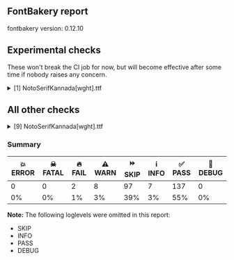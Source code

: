 ## FontBakery report

fontbakery version: 0.12.10



## Experimental checks

These won't break the CI job for now, but will become effective after some time if nobody raises any concern.


<details><summary>[1] NotoSerifKannada[wght].ttf</summary>
<div>
<details>
    <summary>🔥 <b>FAIL</b> Checking that the typoAscender exceeds the yMax of the /Agrave. <a href="https://fontbakery.readthedocs.io/en/stable/fontbakery/checks/universal.metrics.html#"></a></summary>
    <div>







* 🔥 **FAIL** <p>OS/2.sTypoAscender value should be greater than 931, but got 910 instead</p>
 [code: typoAscender]



</div>
</details>
</div>
</details>




## All other checks



<details><summary>[9] NotoSerifKannada[wght].ttf</summary>
<div>
<details>
    <summary>🔥 <b>FAIL</b> Check for presence of an ARTICLE.en_us.html file <a href="https://fontbakery.readthedocs.io/en/stable/fontbakery/checks/googlefonts.description.html#"></a></summary>
    <div>







* 🔥 **FAIL** <p>This is a Noto font but it lacks an ARTICLE.en_us.html file.</p>
 [code: missing-article]



* 🔥 **FAIL** <p>This is a Noto font but it lacks a DESCRIPTION.en_us.html file.</p>
 [code: missing-description]



</div>
</details>

<details>
    <summary>⚠️ <b>WARN</b> Check glyphs in mark glyph class are non-spacing. <a href="https://fontbakery.readthedocs.io/en/stable/fontbakery/checks/opentype.gdef.html#"></a></summary>
    <div>







* ⚠️ **WARN** <p>The following spacing glyphs may be in the GDEF mark glyph class by mistake:
aaMatra_kannada (U+0CBE), anusvara_kannada (U+0C82), anusvaraaboveright_kannada (U+0CF3), auMatra_kannada (U+0CCC), length_kannada (U+0CD5), rrVocalicMatra_kannada (U+0CC4), uMatra_kannada (U+0CC1), uni1CF2 (U+1CF2), uuMatra_kannada (U+0CC2) and visarga_kannada (U+0C83)</p>
 [code: spacing-mark-glyphs]



</div>
</details>

<details>
    <summary>⚠️ <b>WARN</b> Check GDEF mark glyph class doesn't have characters that are not marks. <a href="https://fontbakery.readthedocs.io/en/stable/fontbakery/checks/opentype.gdef.html#"></a></summary>
    <div>







* ⚠️ **WARN** <p>The following non-mark characters should not be in the GDEF mark glyph class:
U+0C82, U+0C83, U+0CBE, U+0CC1, U+0CC2, U+0CC3, U+0CC4, U+0CD5, U+0CD6, U+0CF3 and U+1CF2</p>
 [code: non-mark-chars]



</div>
</details>

<details>
    <summary>⚠️ <b>WARN</b> Does the font contain a soft hyphen? <a href="https://fontbakery.readthedocs.io/en/stable/fontbakery/checks/universal.glyphset.html#"></a></summary>
    <div>







* ⚠️ **WARN** <p>This font has a 'Soft Hyphen' character.</p>
 [code: softhyphen]



</div>
</details>

<details>
    <summary>⚠️ <b>WARN</b> Validate size, and resolution of article images, and ensure article page has minimum length and includes visual assets. <a href="https://fontbakery.readthedocs.io/en/stable/fontbakery/checks/googlefonts.article.html#"></a></summary>
    <div>







* ⚠️ **WARN** <p>Family metadata at fonts/NotoSerifKannada/googlefonts/variable-ttf does not have an article.</p>
 [code: lacks-article]



</div>
</details>

<details>
    <summary>⚠️ <b>WARN</b> Check for codepoints not covered by METADATA subsets. <a href="https://fontbakery.readthedocs.io/en/stable/fontbakery/checks/googlefonts.subsets.html#"></a></summary>
    <div>







* ⚠️ **WARN** <p>The following codepoints supported by the font are not covered by
any subsets defined in the font's metadata file, and will never
be served. You can solve this by either manually adding additional
subset declarations to METADATA.pb, or by editing the glyphset
definitions.</p>
<ul>
<li>U+02D8 BREVE: try adding one of: yi, canadian-aboriginal</li>
<li>U+02D9 DOT ABOVE: try adding one of: yi, canadian-aboriginal</li>
<li>U+02DB OGONEK: try adding one of: yi, canadian-aboriginal</li>
<li>U+0302 COMBINING CIRCUMFLEX ACCENT: try adding one of: coptic, cherokee, tifinagh, math</li>
<li>U+0306 COMBINING BREVE: try adding one of: old-permic, tifinagh</li>
<li>U+0307 COMBINING DOT ABOVE: try adding one of: malayalam, old-permic, tifinagh, duployan, canadian-aboriginal, coptic, math, syriac, tai-le, todhri, hebrew</li>
<li>U+030A COMBINING RING ABOVE: try adding one of: syriac, duployan</li>
<li>U+030B COMBINING DOUBLE ACUTE ACCENT: try adding one of: cherokee, osage</li>
<li>U+030C COMBINING CARON: try adding one of: cherokee, tai-le</li>
<li>U+0326 COMBINING COMMA BELOW: try adding math</li>
<li>U+0327 COMBINING CEDILLA: try adding math</li>
<li>U+0328 COMBINING OGONEK: not included in any glyphset definition</li>
<li>U+1CF5 VEDIC SIGN JIHVAMULIYA: try adding one of: bengali, devanagari</li>
<li>U+2010 HYPHEN: try adding one of: arabic, sundanese, syloti-nagri, lisu, sora-sompeng, kharoshthi, coptic, armenian, yi, kayah-li, cham, hebrew, kaithi</li>
</ul>
<p>Or you can add the above codepoints to one of the subsets supported by the font: <code>kannada</code>, <code>latin</code>, <code>latin-ext</code></p>
 [code: unreachable-subsetting]



</div>
</details>

<details>
    <summary>⚠️ <b>WARN</b> Ensure soft_dotted characters lose their dot when combined with marks that replace the dot. <a href="https://fontbakery.readthedocs.io/en/stable/fontbakery/checks/shaping.html#"></a></summary>
    <div>







* ⚠️ **WARN** <p>The dot of soft dotted characters used in orthographies <em>must</em> disappear in the following strings: į̀ į́ į̂ į̃ į̄ į̌</p>
<p>The dot of soft dotted characters <em>should</em> disappear in other cases, for example: į̆ į̇ į̈ į̊ į̋ į̦̀ į̦́ į̦̂ į̦̃ į̦̄ į̦̆ į̦̇ į̦̈ į̦̊ į̦̋ į̦̌ į̧̀ į̧́ į̧̂ į̧̃</p>
<p>Your font fully covers the following languages that require the soft-dotted feature: Dutch (Latn, 31,709,104 speakers), Lithuanian (Latn, 2,357,094 speakers).</p>
<p>Your font does <em>not</em> cover the following languages that require the soft-dotted feature: Navajo (Latn, 166,319 speakers), Cicipu (Latn, 44,000 speakers), Ekpeye (Latn, 226,000 speakers), Ejagham (Latn, 120,000 speakers), Dan (Latn, 1,099,244 speakers), South Central Banda (Latn, 244,000 speakers), Sar (Latn, 500,000 speakers), Ma’di (Latn, 584,000 speakers), Mango (Latn, 77,000 speakers), Teke-Ebo (Latn, 260,000 speakers), Yala (Latn, 200,000 speakers), Igbo (Latn, 27,823,640 speakers), Nateni (Latn, 100,000 speakers), Ebira (Latn, 2,200,000 speakers), Bafut (Latn, 158,146 speakers), Ngbaka (Latn, 1,020,000 speakers), Belarusian (Cyrl, 10,064,517 speakers), Heiltsuk (Latn, 300 speakers), Koonzime (Latn, 40,000 speakers), Kaska (Latn, 125 speakers), Aghem (Latn, 38,843 speakers), Nzakara (Latn, 50,000 speakers), Zapotec (Latn, 490,000 speakers), Makaa (Latn, 221,000 speakers), Han (Latn, 6 speakers), Basaa (Latn, 332,940 speakers), Southern Kisi (Latn, 360,000 speakers), Ukrainian (Cyrl, 29,273,587 speakers), Gulay (Latn, 250,478 speakers), Bete-Bendi (Latn, 100,000 speakers), Mfumte (Latn, 79,000 speakers), Avokaya (Latn, 100,000 speakers), Vute (Latn, 21,000 speakers), Kom (Latn, 360,685 speakers), Mundani (Latn, 34,000 speakers), Fur (Latn, 1,230,163 speakers), Dii (Latn, 71,000 speakers), Lugbara (Latn, 2,200,000 speakers), Ijo, Southeast (Latn, 2,471,000 speakers), Kpelle, Guinea (Latn, 622,000 speakers).</p>
 [code: soft-dotted]



</div>
</details>

<details>
    <summary>⚠️ <b>WARN</b> Check the direction of the outermost contour in each glyph <a href="https://fontbakery.readthedocs.io/en/stable/fontbakery/checks/outline.html#"></a></summary>
    <div>







* ⚠️ **WARN** <p>The following glyphs have a counter-clockwise outer contour:</p>
<pre><code>* nakaarapollu_kannada (U+0CDD) has a counter-clockwise outer contour
</code></pre>
 [code: ccw-outer-contour]



</div>
</details>

<details>
    <summary>⚠️ <b>WARN</b> Ensure fonts have ScriptLangTags declared on the 'meta' table. <a href="https://fontbakery.readthedocs.io/en/stable/fontbakery/checks/googlefonts.meta.html#"></a></summary>
    <div>







* ⚠️ **WARN** <p>This font file does not have a 'meta' table.</p>
 [code: lacks-meta-table]



</div>
</details>
</div>
</details>




### Summary

| 💥 ERROR | ☠ FATAL | 🔥 FAIL | ⚠️ WARN | ⏩ SKIP | ℹ️ INFO | ✅ PASS | 🔎 DEBUG | 
| ---|---|---|---|---|---|---|---|
| 0 | 0 | 2 | 8 | 97 | 7 | 137 | 0 | 
| 0% | 0% | 1% | 3% | 39% | 3% | 55% | 0% | 



**Note:** The following loglevels were omitted in this report:


* SKIP
* INFO
* PASS
* DEBUG
